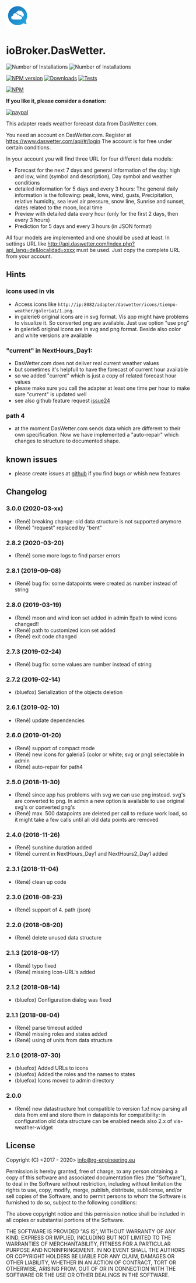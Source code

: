﻿![Logo](admin/daswettercom.png)
# ioBroker.DasWetter.
![Number of Installations](http://iobroker.live/badges/daswetter-installed.svg) ![Number of Installations](http://iobroker.live/badges/daswetter-stable.svg) 

[![NPM version](https://img.shields.io/npm/v/iobroker.daswetter.svg)](https://www.npmjs.com/package/iobroker.daswetter)
[![Downloads](https://img.shields.io/npm/dm/iobroker.daswetter.svg)](https://www.npmjs.com/package/iobroker.daswetter)
[![Tests](https://travis-ci.org/rg-engineering/ioBroker.daswetter.svg?branch=master)](https://travis-ci.org/rg-engineering/ioBroker.daswetter)

[![NPM](https://nodei.co/npm/iobroker.daswetter.png?downloads=true)](https://nodei.co/npm/iobroker.daswetter/)



**If you like it, please consider a donation:**
                                                                          
[![paypal](https://www.paypalobjects.com/en_US/DK/i/btn/btn_donateCC_LG.gif)](https://www.paypal.com/cgi-bin/webscr?cmd=_s-xclick&hosted_button_id=YBAZTEBT9SYC2&source=url)


This adapter reads weather forecast data from DasWetter.com.

You need an account on DasWetter.com. Register at https://www.daswetter.com/api/#/login
The account is for free under certain conditions.

In your account you will find three URL for four different data models:
* Forecast for the next 7 days and general information of the day: high and low, wind (symbol and description), Day symbol and weather conditions
* detailed information for 5 days and every 3 hours: The general daily information is the following: peak, lows, wind, gusts, Precipitation, relative humidity, 
sea level air pressure, snow line, Sunrise and sunset, dates related to the moon, local time
* Preview with detailed data every hour (only for the first 2 days, then every 3 hours)
* Prediction for 5 days and every 3 hours (in JSON format)

All four models are implemented and one should be used at least.
In settings URL like http://api.daswetter.com/index.php?api_lang=de&localidad=xxxx  must be used. Just copy the complete URL from your account.

## Hints
### icons used in vis
* Access icons like `http://ip:8082/adapter/daswetter/icons/tiempo-weather/galeria1/1.png`.
* in galerie6 original icons are in svg format. Vis app might have problems to visualize it. So converted png are available. Just use option "use png"
* in galerie5 original icons are in svg and png format. Beside also color and white versions are available

### "current" in NextHours_Day1:
* DasWetter.com does not deliver real current weather values
* but sometimes it's helpfull to have the forecast of current hour available
* so we added "current" which is just a copy of related forecast hour values
* please make sure you call the adapter at least one time per hour to make sure "current" is updated well
* see also github feature request [issue24](https://github.com/rg-engineering/ioBroker.daswetter/issues/24)

### path 4
* at the moment DasWetter.com sends data which are different to their own specification. 
Now we have implemented a "auto-repair" which changes to structure to documented shape.

## known issues
* please create issues at [github](https://github.com/rg-engineering/ioBroker.daswetter/issues) if you find bugs or whish new features

## Changelog

### 3.0.0 (2020-03-xx)
* (René) breaking change: old data structure is not supported anymore
* (René) "request" replaced by "bent"

### 2.8.2 (2020-03-20)
* (René) some more logs to find parser errors

### 2.8.1 (2019-09-08)
* (René) bug fix: some datapoints were created as number instead of string

### 2.8.0 (2019-03-19)
* (René) moon and wind icon set added in admin !!path to wind icons changed!!
* (René) path to customized icon set added 
* (René) exit code changed

### 2.7.3 (2019-02-24)
* (René) bug fix: some values are number instead of string

### 2.7.2 (2019-02-14)
* (bluefox) Serialization of the objects deletion

### 2.6.1 (2019-02-10)
* (René) update dependencies

### 2.6.0 (2019-01-20)
* (René) support of compact mode
* (René) new icons for galeria5 (color or white; svg or png) selectable in admin
* (René) auto-repair for path4

### 2.5.0 (2018-11-30)
* (René) since app has problems with svg we can use png instead. svg's are converted to png. In admin a new option is available to use original svg's or converted png's 
* (René) max. 500 datapoints are deleted per call to reduce work load, so it might take a few calls until all old data points are removed

### 2.4.0 (2018-11-26)
* (René) sunshine duration added
* (René) current in NextHours_Day1 and NextHours2_Day1 added

### 2.3.1 (2018-11-04)
* (René) clean up code

### 2.3.0 (2018-08-23)
* (René) support of 4. path (json)

### 2.2.0 (2018-08-20)
* (René) delete unused data structure

### 2.1.3 (2018-08-17)
* (René) typo fixed
* (René) missing Icon-URL's added

### 2.1.2 (2018-08-14)
* (bluefox) Configuration dialog was fixed

### 2.1.1 (2018-08-04)
* (René) parse timeout added
* (René) missing roles and states added
* (René) using of units from data structure

### 2.1.0 (2018-07-30)
* (bluefox) Added URLs to icons
* (bluefox) Added the roles and the names to states
* (bluefox) Icons moved to admin directory



### 2.0.0
* (René) new datastructure !not compatible to version 1.x!
now parsing all data from xml and store them in datapoints
for compatibility: in configuration old data structure can be enabled 
needs also 2.x of vis-weather-widget



## License
Copyright (C) <2017 - 2020>  <info@rg-engineering.eu>

Permission is hereby granted, free of charge, to any person obtaining a copy of this software and associated documentation files (the "Software"), to deal in the Software without restriction, including without limitation the rights to use, copy, modify, merge, publish, distribute, sublicense, and/or sell copies of the Software, and to permit persons to whom the Software is furnished to do so, subject to the following conditions:

The above copyright notice and this permission notice shall be included in all copies or substantial portions of the Software.

THE SOFTWARE IS PROVIDED "AS IS", WITHOUT WARRANTY OF ANY KIND, EXPRESS OR IMPLIED, INCLUDING BUT NOT LIMITED TO THE WARRANTIES OF MERCHANTABILITY, FITNESS FOR A PARTICULAR PURPOSE AND NONINFRINGEMENT. IN NO EVENT SHALL THE AUTHORS OR COPYRIGHT HOLDERS BE LIABLE FOR ANY CLAIM, DAMAGES OR OTHER LIABILITY, WHETHER IN AN ACTION OF CONTRACT, TORT OR OTHERWISE, ARISING FROM, OUT OF OR IN CONNECTION WITH THE SOFTWARE OR THE USE OR OTHER DEALINGS IN THE SOFTWARE.




